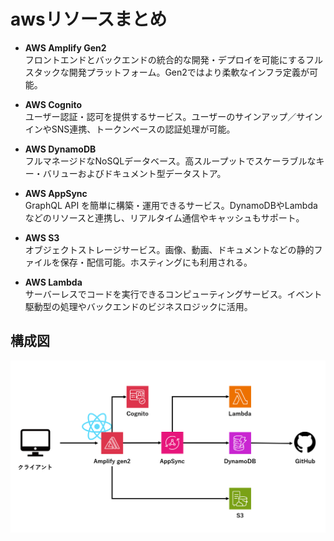 # awsリソースまとめ

- **AWS Amplify Gen2**  
  フロントエンドとバックエンドの統合的な開発・デプロイを可能にするフルスタックな開発プラットフォーム。Gen2ではより柔軟なインフラ定義が可能。

- **AWS Cognito**  
  ユーザー認証・認可を提供するサービス。ユーザーのサインアップ／サインインやSNS連携、トークンベースの認証処理が可能。

- **AWS DynamoDB**  
  フルマネージドなNoSQLデータベース。高スループットでスケーラブルなキー・バリューおよびドキュメント型データストア。

- **AWS AppSync**  
  GraphQL API を簡単に構築・運用できるサービス。DynamoDBやLambdaなどのリソースと連携し、リアルタイム通信やキャッシュもサポート。

- **AWS S3**  
  オブジェクトストレージサービス。画像、動画、ドキュメントなどの静的ファイルを保存・配信可能。ホスティングにも利用される。

- **AWS Lambda**  
  サーバーレスでコードを実行できるコンピューティングサービス。イベント駆動型の処理やバックエンドのビジネスロジックに活用。

## 構成図

![画像貼り付けます](./aws-architecture.png)
